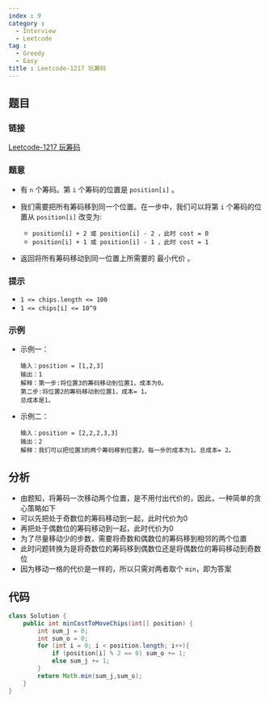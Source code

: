```yaml
---
index : 9
category :
  - Interview
  - Leetcode
tag : 
  - Greedy
  - Easy
title : Leetcode-1217 玩筹码
---
```


## 题目

### 链接

[Leetcode-1217 玩筹码](https://leetcode.cn/problems/minimum-cost-to-move-chips-to-the-same-position/)

### 题意

- 有 `n` 个筹码。第 `i` 个筹码的位置是 `position[i]` 。

- 我们需要把所有筹码移到同一个位置。在一步中，我们可以将第 `i` 个筹码的位置从 `position[i]` 改变为:
  - `position[i] + 2 或 position[i] - 2 ，此时 cost = 0`
  - `position[i] + 1 或 position[i] - 1 ，此时 cost = 1`
- 返回将所有筹码移动到同一位置上所需要的 最小代价 。

### 提示

- `1 <= chips.length <= 100`
- `1 <= chips[i] <= 10^9`

### 示例

- 示例一：

  ```
  输入：position = [1,2,3]
  输出：1
  解释：第一步:将位置3的筹码移动到位置1，成本为0。
  第二步:将位置2的筹码移动到位置1，成本= 1。
  总成本是1。
  ```

- 示例二：

  ```
  输入：position = [2,2,2,3,3]
  输出：2
  解释：我们可以把位置3的两个筹码移到位置2。每一步的成本为1。总成本= 2。
  ```

## 分析

- 由题知，将筹码一次移动两个位置，是不用付出代价的，因此，一种简单的贪心策略如下
- 可以先把处于奇数位的筹码移动到一起，此时代价为0
- 再把处于偶数位的筹码移动到一起，此时代价为0
- 为了尽量移动少的步数，需要将奇数和偶数位的筹码移到相邻的两个位置
- 此时问题转换为是将奇数位的筹码移到偶数位还是将偶数位的筹码移动到奇数位
- 因为移动一格的代价是一样的，所以只需对两者取个 `min`，即为答案

## 代码

```java
class Solution {
    public int minCostToMoveChips(int[] position) {
        int sum_j = 0;
        int sum_o = 0;
        for (int i = 0; i < position.length; i++){
            if (position[i] % 2 == 0) sum_o += 1;
            else sum_j += 1;
        }
        return Math.min(sum_j,sum_o);
    }
}
```

